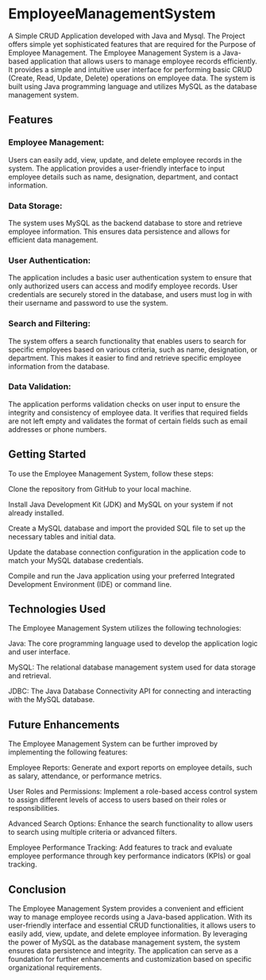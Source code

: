 # EmployeeManagementSystem
A Simple CRUD Application developed with Java and Mysql. The Project offers simple yet sophisticated features that are required for the Purpose of Employee Management.
The Employee Management System is a Java-based application that allows users to manage employee records efficiently. It provides a simple and intuitive user interface for performing basic CRUD (Create, Read, Update, Delete) operations on employee data. The system is built using Java programming language and utilizes MySQL as the database management system.

## Features
### Employee Management:
Users can easily add, view, update, and delete employee records in the system. The application provides a user-friendly interface to input employee details such as name, designation, department, and contact information.

### Data Storage:
The system uses MySQL as the backend database to store and retrieve employee information. This ensures data persistence and allows for efficient data management.

### User Authentication: 
The application includes a basic user authentication system to ensure that only authorized users can access and modify employee records. User credentials are securely stored in the database, and users must log in with their username and password to use the system.

### Search and Filtering:
The system offers a search functionality that enables users to search for specific employees based on various criteria, such as name, designation, or department. This makes it easier to find and retrieve specific employee information from the database.

### Data Validation:
The application performs validation checks on user input to ensure the integrity and consistency of employee data. It verifies that required fields are not left empty and validates the format of certain fields such as email addresses or phone numbers.

## Getting Started
To use the Employee Management System, follow these steps:

Clone the repository from GitHub to your local machine.

Install Java Development Kit (JDK) and MySQL on your system if not already installed.

Create a MySQL database and import the provided SQL file to set up the necessary tables and initial data.

Update the database connection configuration in the application code to match your MySQL database credentials.

Compile and run the Java application using your preferred Integrated Development Environment (IDE) or command line.

## Technologies Used
The Employee Management System utilizes the following technologies:

Java: The core programming language used to develop the application logic and user interface.

MySQL: The relational database management system used for data storage and retrieval.

JDBC: The Java Database Connectivity API for connecting and interacting with the MySQL database.

## Future Enhancements
The Employee Management System can be further improved by implementing the following features:

Employee Reports: Generate and export reports on employee details, such as salary, attendance, or performance metrics.

User Roles and Permissions: Implement a role-based access control system to assign different levels of access to users based on their roles or responsibilities.

Advanced Search Options: Enhance the search functionality to allow users to search using multiple criteria or advanced filters.

Employee Performance Tracking: Add features to track and evaluate employee performance through key performance indicators (KPIs) or goal tracking.

## Conclusion
The Employee Management System provides a convenient and efficient way to manage employee records using a Java-based application. With its user-friendly interface and essential CRUD functionalities, it allows users to easily add, view, update, and delete employee information. By leveraging the power of MySQL as the database management system, the system ensures data persistence and integrity. The application can serve as a foundation for further enhancements and customization based on specific organizational requirements.
